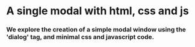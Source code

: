 # A single modal with html, css and js

### We explore the creation of a simple modal window using the 'dialog' tag, and minimal css and javascript code.